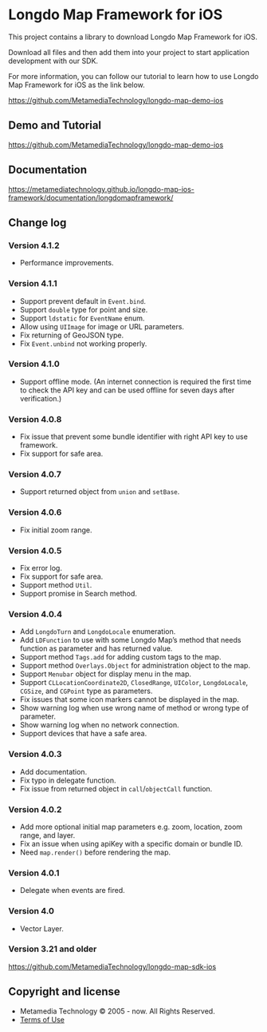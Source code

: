 # Longdo Map Framework for iOS
This project contains a library to download Longdo Map Framework for iOS.

Download all files and then add them into your project to start application development with our SDK.

For more information, you can follow our tutorial to learn how to use Longdo Map Framework for iOS as the link below.

https://github.com/MetamediaTechnology/longdo-map-demo-ios

## Demo and Tutorial
https://github.com/MetamediaTechnology/longdo-map-demo-ios

## Documentation
https://metamediatechnology.github.io/longdo-map-ios-framework/documentation/longdomapframework/

## Change log

### Version 4.1.2
* Performance improvements.

### Version 4.1.1
* Support prevent default in `Event.bind`.
* Support `double` type for point and size.
* Support `ldstatic` for `EventName` enum.
* Allow using `UIImage` for image or URL parameters.
* Fix returning of GeoJSON type.
* Fix `Event.unbind` not working properly.

### Version 4.1.0
* Support offline mode. (An internet connection is required the first time to check the API key and can be used offline for seven days after verification.)

### Version 4.0.8
* Fix issue that prevent some bundle identifier with right API key to use framework.
* Fix support for safe area.

### Version 4.0.7
* Support returned object from `union` and `setBase`.

### Version 4.0.6
* Fix initial zoom range.

### Version 4.0.5
* Fix error log.
* Fix support for safe area.
* Support method `Util`.
* Support promise in Search method.

### Version 4.0.4
* Add `LongdoTurn` and `LongdoLocale` enumeration.
* Add `LDFunction` to use with some Longdo Map’s method that needs function as parameter and has returned value.
* Support method `Tags.add` for adding custom tags to the map.
* Support method `Overlays.Object` for administration object to the map.
* Support `Menubar` object for display menu in the map.
* Support `CLLocationCoordinate2D`, `ClosedRange`, `UIColor`, `LongdoLocale`, `CGSize`, and `CGPoint` type as parameters.
* Fix issues that some icon markers cannot be displayed in the map.
* Show warning log when use wrong name of method or wrong type of parameter.
* Show warning log when no network connection.
* Support devices that have a safe area.

### Version 4.0.3
* Add documentation.
* Fix typo in delegate function.
* Fix issue from returned object in `call`/`objectCall` function.

### Version 4.0.2
* Add more optional initial map parameters e.g. zoom, location, zoom range, and layer.
* Fix an issue when using apiKey with a specific domain or bundle ID.
* Need `map.render()` before rendering the map.

### Version 4.0.1
* Delegate when events are fired.

### Version 4.0
* Vector Layer.

### Version 3.21 and older
https://github.com/MetamediaTechnology/longdo-map-sdk-ios

## Copyright and license
  * Metamedia Technology © 2005 - now. All Rights Reserved.
  * [Terms of Use](LICENSE.md)
